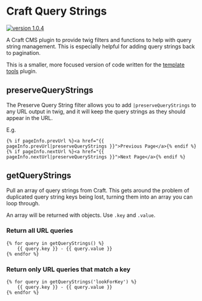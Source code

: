 # Craft Query Strings


[![version 1.0.4](https://img.shields.io/badge/version-1.0.3-brightgreen.svg)](https://github.com/ianisted/craft-query-strings)


A Craft CMS plugin to provide twig filters and functions to help with query string management. This is especially helpful for adding query strings back to pagination.

This is a smaller, more focused version of code written for the [template tools](https://github.com/ianisted/template-tools) plugin.


## preserveQueryStrings

The Preserve Query String filter allows you to add `|preserveQueryStrings` to any URL output in twig, and it will keep the query strings as they should appear in the URL.

E.g.

```
{% if pageInfo.prevUrl %}<a href="{{ pageInfo.prevUrl|preserveQueryStrings }}">Previous Page</a>{% endif %}
{% if pageInfo.nextUrl %}<a href="{{ pageInfo.nextUrl|preserveQueryStrings }}">Next Page</a>{% endif %}
```


## getQueryStrings

Pull an array of query strings from Craft. This gets around the problem of duplicated query string keys being lost, turning them into an array you can loop through.

An array will be returned with objects. Use `.key` and `.value`.

### Return all URL queries

```
{% for query in getQueryStrings() %}
	{{ query.key }} - {{ query.value }}
{% endfor %}
```

### Return only URL queries that match a key

```
{% for query in getQueryStrings('lookForKey') %}
	{{ query.key }} - {{ query.value }}
{% endfor %}
```
